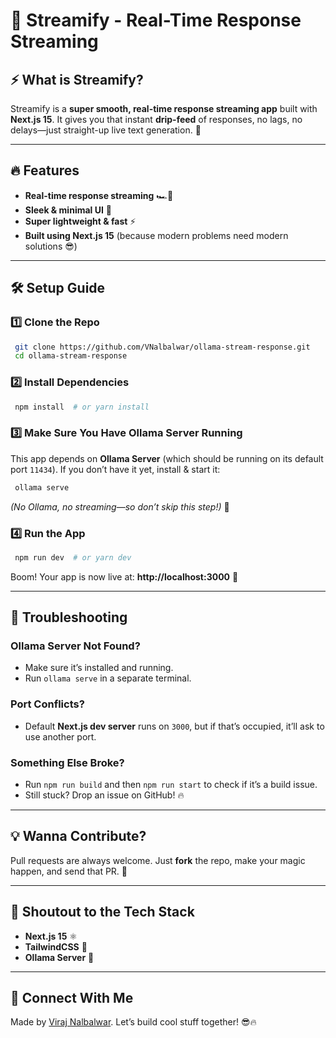 # 📡 Streamify - Real-Time Response Streaming

## ⚡ What is Streamify?
Streamify is a **super smooth, real-time response streaming app** built with **Next.js 15**. It gives you that instant **drip-feed** of responses, no lags, no delays—just straight-up live text generation. 🚀

---

## 🔥 Features
- **Real-time response streaming** 🏎️💨
- **Sleek & minimal UI** 🎨
- **Super lightweight & fast** ⚡
- **Built using Next.js 15** (because modern problems need modern solutions 😎)

---

## 🛠️ Setup Guide

### **1️⃣ Clone the Repo**
```bash
 git clone https://github.com/VNalbalwar/ollama-stream-response.git
 cd ollama-stream-response
```

### **2️⃣ Install Dependencies**
```bash
 npm install  # or yarn install
```

### **3️⃣ Make Sure You Have Ollama Server Running**
This app depends on **Ollama Server** (which should be running on its default port `11434`). If you don’t have it yet, install & start it:
```bash
 ollama serve
```

_(No Ollama, no streaming—so don’t skip this step!)_ 🚀

### **4️⃣ Run the App**
```bash
 npm run dev  # or yarn dev
```
Boom! Your app is now live at: **http://localhost:3000** 🎉

---

## 🧐 Troubleshooting
### **Ollama Server Not Found?**
- Make sure it’s installed and running.
- Run `ollama serve` in a separate terminal.

### **Port Conflicts?**
- Default **Next.js dev server** runs on `3000`, but if that’s occupied, it’ll ask to use another port.

### **Something Else Broke?**
- Run `npm run build` and then `npm run start` to check if it’s a build issue.
- Still stuck? Drop an issue on GitHub! 🔥

---

## 💡 Wanna Contribute?
Pull requests are always welcome. Just **fork** the repo, make your magic happen, and send that PR. 💪

---

## 🚀 Shoutout to the Tech Stack
- **Next.js 15** ⚛️
- **TailwindCSS** 💅
- **Ollama Server** 🧠

---

## 🤝 Connect With Me
Made by [Viraj Nalbalwar](https://github.com/VNalbalwar). Let’s build cool stuff together! 😎🔥
